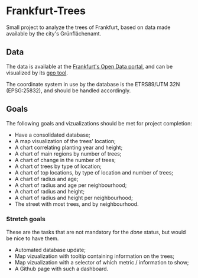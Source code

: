# Frankfurt-Trees

Small project to analyze the trees of Frankfurt, based on data made available by the city's	Grünflächenamt.

## Data 
The data is available at the [Frankfurt's Open Data portal](https://www.offenedaten.frankfurt.de/dataset/baumkataster-frankfurt-am-main), and can be visualized by its [geo tool](https://geoportal.frankfurt.de/karte/?layerIds=55037,55033,55035,118,28&visibility=true,true,true,true,true&transparency=0,0,0,0,0&center=477500,5551000&zoomLevel=4#).

The coordinate system in use by the database is the ETRS89/UTM 32N (EPSG:25832), and should be handled accordingly.

## Goals
The following goals and vizualizations should be met for project completion:
- Have a consolidated database;
- A map visualization of the trees' location;
- A chart correlating planting year and height;
- A chart of main regions by number of trees;
- A chart of change in the number of trees;
- A chart of trees by type of location;
- A chart of top locations, by type of location and number of trees;
- A chart of radius and age;
- A chart of radius and age per neighbourhood;
- A chart of radius and height;
- A chart of radius and height per neighbourhood;
- The street with most trees, and by neighbourhood.

### Stretch goals
These are the tasks that are not mandatory for the *done* status, but would be nice to have them.

- Automated database update;
- Map vizualization with tooltip containing information on the trees;
- Map vizualization with a selector of which metric / information to show;
- A Github page with such a dashboard.
